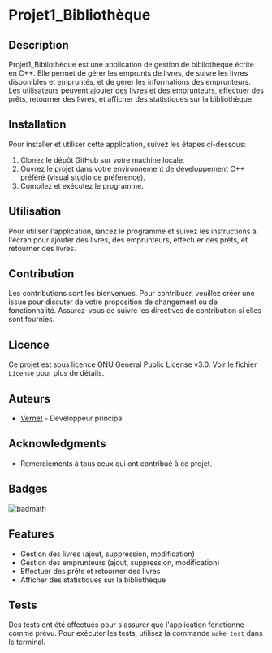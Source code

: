 # Projet1_Bibliothèque

## Description

Projet1_Bibliothèque est une application de gestion de bibliothèque écrite en C++. Elle permet de gérer les emprunts de livres, de suivre les livres disponibles et empruntés, et de gérer les informations des emprunteurs. Les utilisateurs peuvent ajouter des livres et des emprunteurs, effectuer des prêts, retourner des livres, et afficher des statistiques sur la bibliothèque.

## Installation

Pour installer et utiliser cette application, suivez les étapes ci-dessous:

1. Clonez le dépôt GitHub sur votre machine locale.
2. Ouvrez le projet dans votre environnement de développement C++ préféré (visual studio de préference).
3. Compilez et exécutez le programme.

## Utilisation

Pour utiliser l'application, lancez le programme et suivez les instructions à l'écran pour ajouter des livres, des emprunteurs, effectuer des prêts, et retourner des livres.

## Contribution

Les contributions sont les bienvenues. Pour contribuer, veuillez créer une issue pour discuter de votre proposition de changement ou de fonctionnalité. Assurez-vous de suivre les directives de contribution si elles sont fournies.

## Licence

Ce projet est sous licence GNU General Public License v3.0. Voir le fichier `License` pour plus de détails.

## Auteurs

- [Vernet](https://github.com/realpikiss) - Développeur principal

## Acknowledgments

- Remerciements à tous ceux qui ont contribué à ce projet.

## Badges

![badmath](https://img.shields.io/github/languages/top/realpikiss/projet1_bibliotheque)

## Features

- Gestion des livres (ajout, suppression, modification)
- Gestion des emprunteurs (ajout, suppression, modification)
- Effectuer des prêts et retourner des livres
- Afficher des statistiques sur la bibliothèque

## Tests

Des tests ont été effectués pour s'assurer que l'application fonctionne comme prévu. Pour exécuter les tests, utilisez la commande `make test` dans le terminal.
